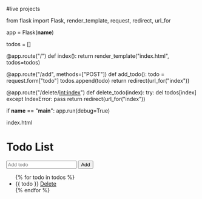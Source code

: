 #live projects

from flask import Flask, render_template, request, redirect, url_for

app = Flask(__name__)

todos = []

@app.route("/")
def index():
    return render_template("index.html", todos=todos)

@app.route("/add", methods=["POST"])
def add_todo():
    todo = request.form["todo"]
    todos.append(todo)
    return redirect(url_for("index"))

@app.route("/delete/<int:index>")
def delete_todo(index):
    try:
        del todos[index]
    except IndexError:
        pass
    return redirect(url_for("index"))

if __name__ == "__main__":
    app.run(debug=True)


index.html

<!DOCTYPE html>
<html>
<head>
    <title>Live Todo List</title>
</head>
<body>
    <h1>Todo List</h1>
    <form action="/add" method="post">
        <input type="text" name="todo" placeholder="Add todo">
        <input type="submit" value="Add">
    </form>
    <ul>
    {% for todo in todos %}
        <li>{{ todo }} <a href="/delete/{{ loop.index0 }}">Delete</a></li>
    {% endfor %}
    </ul>
</body>
</html>
